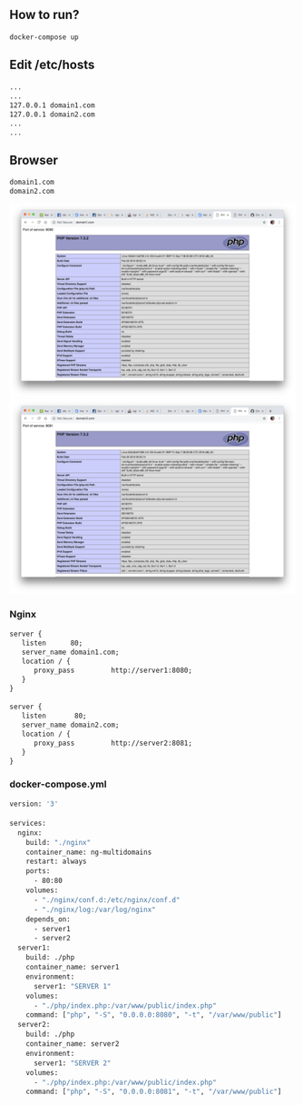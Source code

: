 ## How to run?
```
docker-compose up
```

## Edit /etc/hosts

```
...
...
127.0.0.1 domain1.com
127.0.0.1 domain2.com
...
...
```

## Browser

```
domain1.com
domain2.com
```
![domain1.com](./images/domain1.png)
![domain1.com](./images/domain2.png)

### Nginx
```nginx
server {
   listen      80;
   server_name domain1.com;
   location / {
      proxy_pass         http://server1:8080;
   }
}

server {
   listen       80;
   server_name domain2.com;
   location / {
      proxy_pass         http://server2:8081;
   }
}
```

### docker-compose.yml

```Dockerfile
version: '3'

services:
  nginx:
    build: "./nginx"
    container_name: ng-multidomains
    restart: always
    ports:
      - 80:80
    volumes:
      - "./nginx/conf.d:/etc/nginx/conf.d"
      - "./nginx/log:/var/log/nginx"
    depends_on:
      - server1
      - server2
  server1:
    build: ./php
    container_name: server1
    environment:
      server1: "SERVER 1"
    volumes:
      - "./php/index.php:/var/www/public/index.php"
    command: ["php", "-S", "0.0.0.0:8080", "-t", "/var/www/public"]
  server2:
    build: ./php
    container_name: server2
    environment:
      server1: "SERVER 2"
    volumes:
      - "./php/index.php:/var/www/public/index.php"
    command: ["php", "-S", "0.0.0.0:8081", "-t", "/var/www/public"]
```
